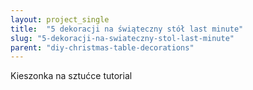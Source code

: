 ```yaml
---
layout: project_single
title:  "5 dekoracji na świąteczny stół last minute"
slug: "5-dekoracji-na-swiateczny-stol-last-minute"
parent: "diy-christmas-table-decorations"
---
```

Kieszonka na sztućce tutorial